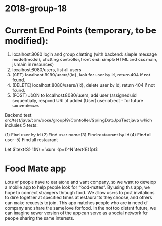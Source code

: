 # 2018-group-18
# Current End Points (temporary, to be modified):
  1. localhost:8080  login and group chatting (with backend: simple message model(model), chatting controller,  front end: simple HTML and css.main, js.main in resources)
  2. localhost:8080/users,  list all users
  3. (GET) localhost:8080/users/{id}, look for user by id, return 404 if not found.
  4. (DELETE) localhost:8080/users/{id}, delete user by id, return 404 if not found.
  5. (POST) JSON to localhost:8080/users, add user (assigned uid sequentially, respond URI of added (User) user object - for future convenience.
  
  Backend test:
  src/test/java/com/oose/group18/Controller/SpringDataJpaTest.java
  which includes 5 tests:
  
  (1)    Find user by id
  (2)    Find user name
  (3)    Find restaurant by Id
  (4)    Find all user
  (5)    Find all restaurant

Let $\text{S}_1(N) = \sum_{p=1}^N \text{E}(p)$


# Food Mate app

Lots of people have to eat alone and want company, so we want to develop a mobile app to help people look for “food-mates”. By using this app, we hope to connect strangers through food. We allow users to post invitations to dine together at specified times at restaurants they choose, and others can make requests to join. This app matches people who are in need of company and share the same love for food. In the not too distant future, we can imagine newer version of the app can serve as a social network for people sharing the same interests.
